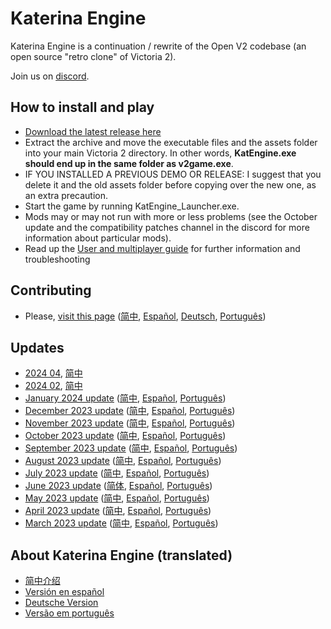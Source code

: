 # Katerina Engine

Katerina Engine is a continuation / rewrite of the Open V2 codebase (an open source "retro clone" of Victoria 2).

Join us on [discord](https://discord.gg/3WNyk7SWvf).

## How to install and play
- [Download the latest release here](https://github.com/Nivaturimika/Katerina-Engine/releases)
- Extract the archive and move the executable files and the assets folder into your main Victoria 2 directory. In other words, **KatEngine.exe should end up in the same folder as v2game.exe**.
- IF YOU INSTALLED A PREVIOUS DEMO OR RELEASE: I suggest that you delete it and the old assets folder before copying over the new one, as an extra precaution.
- Start the game by running KatEngine_Launcher.exe.
- Mods may or may not run with more or less problems (see the October update and the compatibility patches channel in the discord for more information about particular mods).
- Read up the [User and multiplayer guide](https://github.com/Nivaturimika/Katerina-Engine/blob/main/docs/user_guide.md) for further information and troubleshooting

## Contributing
- Please, [visit this page](https://schombert.github.io/Project-KatEngine/md_contributing.html) ([简中](https://github.com/Nivaturimika/Katerina-Engine/blob/main/docs/zh-cn/contributing.md), [Español](https://github.com/Nivaturimika/Katerina-Engine/blob/main/docs/es-es/contributing.md), [Deutsch](https://github.com/Nivaturimika/Katerina-Engine/blob/main/docs/de-de/contributing.md), [Português](https://github.com/Nivaturimika/Katerina-Engine/blob/main/docs/pt/contributing.md))

## Updates

- [2024 04](docs/Devlogs/2024-04/log_en.md), [简中](docs/Devlogs/2024-04/log_cn.md)
- [2024 02](https://github.com/Nivaturimika/Katerina-Engine/blob/main/docs/Devlogs/2024-02/log_en.md), [简中](https://github.com/Nivaturimika/Katerina-Engine/blob/main/docs/Devlogs/2024-02/log_cn.md)
- [January 2024 update](https://github.com/Nivaturimika/Katerina-Engine/blob/main/docs/Devlogs/2024-01/log_en.md) ([简中](https://github.com/Nivaturimika/Katerina-Engine/blob/main/docs/Devlogs/2024-01/log_cn.md), [Español](https://github.com/Nivaturimika/Katerina-Engine/blob/main/docs/Devlogs/2024-01/log_es.md), [Português](https://github.com/Nivaturimika/Katerina-Engine/blob/main/docs/Devlogs/2024-01/log_pt.md))
- [December 2023 update](https://github.com/Nivaturimika/Katerina-Engine/blob/main/docs/Devlogs/2023-12/log_en.md) ([简中](https://github.com/Nivaturimika/Katerina-Engine/blob/main/docs/Devlogs/2023-12/log_cn.md), [Español](https://github.com/Nivaturimika/Katerina-Engine/blob/main/docs/Devlogs/2023-12/log_es.md), [Português](https://github.com/Nivaturimika/Katerina-Engine/blob/main/docs/Devlogs/2023-12/log_pt.md))
- [November 2023 update](https://github.com/Nivaturimika/Katerina-Engine/blob/main/docs/Devlogs/2023-11/log_en.md) ([简中](https://github.com/Nivaturimika/Katerina-Engine/blob/main/docs/Devlogs/november/log_cn.md), [Español](https://github.com/Nivaturimika/Katerina-Engine/blob/main/docs/Devlogs/2023-11/log_es.md), [Português](https://github.com/Nivaturimika/Katerina-Engine/blob/main/docs/Devlogs/2023-11/log_pt.md))
- [October 2023 update](https://github.com/Nivaturimika/Katerina-Engine/blob/main/docs/Devlogs/2023-10/log_en.md) ([简中](https://github.com/Nivaturimika/Katerina-Engine/blob/main/docs/Devlogs/2023-10/log_cn.md), [Español](https://github.com/Nivaturimika/Katerina-Engine/blob/main/docs/Devlogs/2023-10/log_es.md), [Português](https://github.com/Nivaturimika/Katerina-Engine/blob/main/docs/Devlogs/2023-10/log_pt.md))
- [September 2023 update](https://github.com/Nivaturimika/Katerina-Engine/blob/main/docs/Devlogs/2023-09/log_en.md) ([简中](https://github.com/Nivaturimika/Katerina-Engine/blob/main/docs/Devlogs/2023-09/log_cn.md), [Español](https://github.com/Nivaturimika/Katerina-Engine/blob/main/docs/Devlogs/2023-09/log_es.md), [Português](https://github.com/Nivaturimika/Katerina-Engine/blob/main/docs/Devlogs/2023-09/log_pt.md))
- [August 2023 update](https://github.com/Nivaturimika/Katerina-Engine/blob/main/docs/Devlogs/2023-08/log_en.md) ([简中](https://github.com/Nivaturimika/Katerina-Engine/blob/main/docs/Devlogs/2023-08/log_cn.md), [Español](https://github.com/Nivaturimika/Katerina-Engine/blob/main/docs/Devlogs/2023-08/log_es.md), [Português](https://github.com/Nivaturimika/Katerina-Engine/blob/main/docs/Devlogs/2023-08/log_pt.md))
- [July 2023 update](https://github.com/Nivaturimika/Katerina-Engine/blob/main/docs/Devlogs/2023-07/log_en.md) ([简中](https://github.com/Nivaturimika/Katerina-Engine/blob/main/docs/Devlogs/2023-07/log_cn.md), [Español](https://github.com/Nivaturimika/Katerina-Engine/blob/main/docs/Devlogs/2023-07/log_es.md), [Português](https://github.com/Nivaturimika/Katerina-Engine/blob/main/docs/Devlogs/2023-07/log_pt.md))
- [June 2023 update](https://github.com/Nivaturimika/Katerina-Engine/blob/main/docs/Devlogs/2023-06/log_en.md) ([简体](https://github.com/Nivaturimika/Katerina-Engine/blob/main/docs/Devlogs/2023-06/log_cn.md), [Español](https://github.com/Nivaturimika/Katerina-Engine/blob/main/docs/Devlogs/2023-06/log_es.md), [Português](https://github.com/Nivaturimika/Katerina-Engine/blob/main/docs/Devlogs/2023-06/log_pt.md))
- [May 2023 update](https://github.com/Nivaturimika/Katerina-Engine/blob/main/docs/Devlogs/2023-05/log_en.md) ([简中](https://github.com/Nivaturimika/Katerina-Engine/blob/main/docs/Devlogs/2023-05/log_cn.md), [Español](https://github.com/Nivaturimika/Katerina-Engine/blob/main/docs/Devlogs/2023-05/log_es.md), [Português](https://github.com/Nivaturimika/Katerina-Engine/blob/main/docs/Devlogs/2023-05/log_pt.md))
- [April 2023 update](https://github.com/Nivaturimika/Katerina-Engine/blob/main/docs/Devlogs/2023-04/log_en.md) ([简中](https://github.com/Nivaturimika/Katerina-Engine/blob/main/docs/Devlogs/2023-04/log_cn.md), [Español](https://github.com/Nivaturimika/Katerina-Engine/blob/main/docs/Devlogs/2023-04/log_es.md), [Português](https://github.com/Nivaturimika/Katerina-Engine/blob/main/docs/Devlogs/2023-04/log_pt.md))
- [March 2023 update](https://github.com/Nivaturimika/Katerina-Engine/blob/main/docs/Devlogs/2023-03/log_en.md) ([简中](https://github.com/Nivaturimika/Katerina-Engine/blob/main/docs/Devlogs/2023-03/log_cn.md), [Español](https://github.com/Nivaturimika/Katerina-Engine/blob/main/docs/Devlogs/2023-03/log_es.md), [Português](https://github.com/Nivaturimika/Katerina-Engine/blob/main/docs/Devlogs/2023-03/log_pt.md))

## About Katerina Engine (translated)

- [简中介绍](./docs/zh-cn/about.md)
- [Versión en español](./docs/es-es/about.md)
- [Deutsche Version](./docs/de-de/about.md)
- [Versão em português](./docs/pt/about.md)
